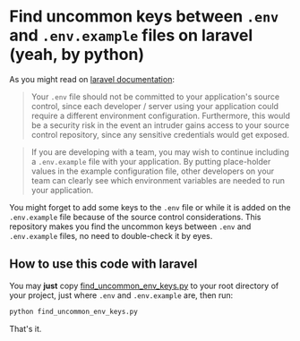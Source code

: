 # Find uncommon keys between `.env` and `.env.example` files on laravel (yeah, by python)

As you might read on [laravel documentation](https://laravel.com/docs/5.6/configuration#environment-configuration):  
  

> Your `.env` file should not be committed to your application's source control, since each developer / server using your application could require a different environment configuration. Furthermore, this would be a security risk in the event an intruder gains access to your source control repository, since any sensitive credentials would get exposed.

> If you are developing with a team, you may wish to continue including a `.env.example` file with your application. By putting place-holder values in the example configuration file, other developers on your team can clearly see which environment variables are needed to run your application.

You might forget to add some keys to the `.env` file or while it is added on the `.env.example` file because of the source control considerations.
This repository makes you find the uncommon keys between `.env` and `.env.example` files, no need to double-check it by eyes.

## How to use this code with laravel
You may **just** copy [find_uncommon_env_keys.py](https://github.com/MajidAlaeinia/uncommon_env_keys_in_laravel/blob/master/find_uncommon_env_keys.py) to your root directory of your project, just where `.env` and `.env.example` are, then run:  
```python
python find_uncommon_env_keys.py
```

That's it.
